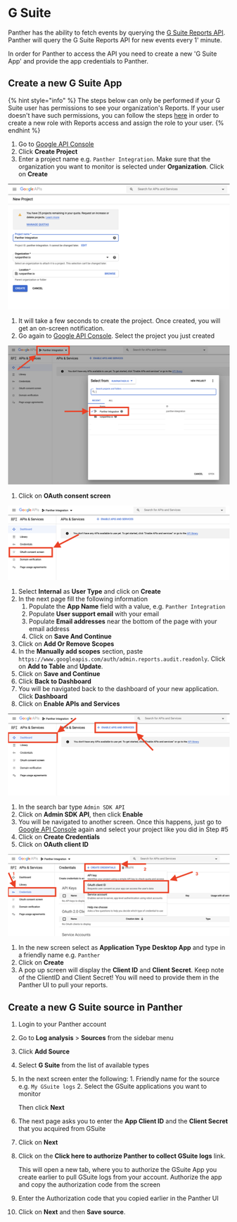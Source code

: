 # G Suite

Panther has the ability to fetch events by querying the [G Suite Reports API](https://developers.google.com/admin-sdk/reports/v1/get-start/getting-started). Panther will query the G Suite Reports API for new events every 1' minute.

In order for Panther to access the API you need to create a new 'G Suite App' and provide the app credentials to Panther.

## Create a new G Suite App

{% hint style="info" %}
The steps below can only be performed if your G Suite user has permissions to see your organization's Reports. If your user doesn't have such permissions, you can follow the steps [here](https://support.google.com/a/answer/2406043) in order to create a new role with Reports access and assign the role to your user.
{% endhint %}

1. Go to [Google API Console](https://console.developers.google.com/project)
2. Click **Create Project**
3. Enter a project name e.g. `Panther Integration`. Make sure that the organization you want to monitor is selected under **Organization**. Click on **Create**

![](../../.gitbook/assets/gsuite-new-app-page1%20%285%29%20%285%29%20%283%29.png)

1. It will take a few seconds to create the project. Once created, you will get an on-screen notification.
2. Go again to [Google API Console](https://console.developers.google.com). Select the project you just created

![](../../.gitbook/assets/gsuite-new-app-page2%20%285%29%20%285%29%20%286%29.png)

1. Click on **OAuth consent screen**

![](../../.gitbook/assets/gsuite-new-app-page3%20%285%29%20%285%29%20%282%29.png)

1. Select **Internal** as **User Type** and click on **Create**
2. In the next page fill the following information
   1. Populate the **App Name** field with a value, e.g. `Panther Integration`
   2. Populate **User support email** with your email
   3. Populate **Email addresses** near the bottom of the page with your email address
   4. Click on **Save And Continue**
3. Click on **Add Or Remove Scopes**
4. In the **Manually add scopes** section, paste `https://www.googleapis.com/auth/admin.reports.audit.readonly`. Click on **Add to Table** and **Update**.
5. Click on **Save and Continue**
6. Click **Back to Dashboard**
7. You will be navigated back to the dashboard of your new application. Click **Dashboard**
8. Click on **Enable APIs and Services**

![](../../.gitbook/assets/gsuite-new-app-page4%20%289%29%20%2811%29%20%282%29.png)

1. In the search bar type `Admin SDK API`
2. Click on **Admin SDK API**, then click **Enable**
3. You will be navigated to another screen. Once this happens, just go to [Google API Console](https://console.developers.google.com) again and select your project  like you did in Step \#5
4. Click on **Create Credentials**
5. Click on **OAuth client ID**

![](../../.gitbook/assets/gsuite-new-app-page5%20%285%29%20%285%29%20%287%29.png)

1. In the new screen select as **Application Type** **Desktop App** and type in a friendly name e.g. `Panther`
2. Click on **Create**
3. A pop up screen will display the **Client ID** and **Client Secret**. Keep note of the ClientID and Client Secret! You will need to provide them in the Panther UI to pull your reports.

## Create a new G Suite source in Panther

1. Login to your Panther account
2. Go to **Log analysis** &gt; **Sources** from the sidebar menu
3. Click **Add Source**
4. Select **G Suite** from the list of available types
5. In the next screen enter the following: 1. Friendly name for the source e.g. `My GSuite logs` 2. Select the GSuite applications you want to monitor

   Then click **Next**

6. The next page asks you to enter the **App Client ID** and the **Client Secret** that you acquired from GSuite
7. Click on **Next**
8. Click on the **Click here to authorize Panther to collect GSuite logs** link.

   This will open a new tab, where you to authorize the GSuite App you create earlier to pull GSuite logs from your account. Authorize the app and copy the authorization code from the screen

9. Enter the Authorization code that you copied earlier in the Panther UI
10. Click on **Next** and then **Save source**.

